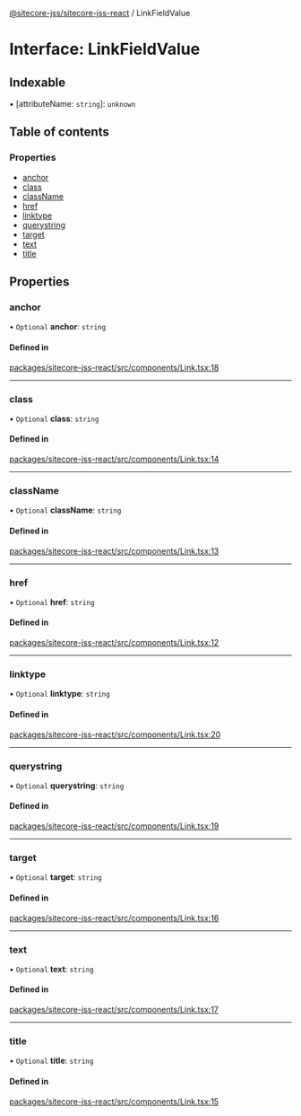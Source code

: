 [@sitecore-jss/sitecore-jss-react](../README.md) / LinkFieldValue

# Interface: LinkFieldValue

## Indexable

▪ [attributeName: `string`]: `unknown`

## Table of contents

### Properties

- [anchor](LinkFieldValue.md#anchor)
- [class](LinkFieldValue.md#class)
- [className](LinkFieldValue.md#classname)
- [href](LinkFieldValue.md#href)
- [linktype](LinkFieldValue.md#linktype)
- [querystring](LinkFieldValue.md#querystring)
- [target](LinkFieldValue.md#target)
- [text](LinkFieldValue.md#text)
- [title](LinkFieldValue.md#title)

## Properties

### anchor

• `Optional` **anchor**: `string`

#### Defined in

[packages/sitecore-jss-react/src/components/Link.tsx:18](https://github.com/Sitecore/jss/blob/1ae93ce5e/packages/sitecore-jss-react/src/components/Link.tsx#L18)

___

### class

• `Optional` **class**: `string`

#### Defined in

[packages/sitecore-jss-react/src/components/Link.tsx:14](https://github.com/Sitecore/jss/blob/1ae93ce5e/packages/sitecore-jss-react/src/components/Link.tsx#L14)

___

### className

• `Optional` **className**: `string`

#### Defined in

[packages/sitecore-jss-react/src/components/Link.tsx:13](https://github.com/Sitecore/jss/blob/1ae93ce5e/packages/sitecore-jss-react/src/components/Link.tsx#L13)

___

### href

• `Optional` **href**: `string`

#### Defined in

[packages/sitecore-jss-react/src/components/Link.tsx:12](https://github.com/Sitecore/jss/blob/1ae93ce5e/packages/sitecore-jss-react/src/components/Link.tsx#L12)

___

### linktype

• `Optional` **linktype**: `string`

#### Defined in

[packages/sitecore-jss-react/src/components/Link.tsx:20](https://github.com/Sitecore/jss/blob/1ae93ce5e/packages/sitecore-jss-react/src/components/Link.tsx#L20)

___

### querystring

• `Optional` **querystring**: `string`

#### Defined in

[packages/sitecore-jss-react/src/components/Link.tsx:19](https://github.com/Sitecore/jss/blob/1ae93ce5e/packages/sitecore-jss-react/src/components/Link.tsx#L19)

___

### target

• `Optional` **target**: `string`

#### Defined in

[packages/sitecore-jss-react/src/components/Link.tsx:16](https://github.com/Sitecore/jss/blob/1ae93ce5e/packages/sitecore-jss-react/src/components/Link.tsx#L16)

___

### text

• `Optional` **text**: `string`

#### Defined in

[packages/sitecore-jss-react/src/components/Link.tsx:17](https://github.com/Sitecore/jss/blob/1ae93ce5e/packages/sitecore-jss-react/src/components/Link.tsx#L17)

___

### title

• `Optional` **title**: `string`

#### Defined in

[packages/sitecore-jss-react/src/components/Link.tsx:15](https://github.com/Sitecore/jss/blob/1ae93ce5e/packages/sitecore-jss-react/src/components/Link.tsx#L15)
